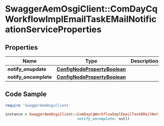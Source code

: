 # SwaggerAemOsgiClient::ComDayCqWorkflowImplEmailTaskEMailNotificationServiceProperties

## Properties

Name | Type | Description | Notes
------------ | ------------- | ------------- | -------------
**notify_onupdate** | [**ConfigNodePropertyBoolean**](ConfigNodePropertyBoolean.md) |  | [optional] 
**notify_oncomplete** | [**ConfigNodePropertyBoolean**](ConfigNodePropertyBoolean.md) |  | [optional] 

## Code Sample

```ruby
require 'SwaggerAemOsgiClient'

instance = SwaggerAemOsgiClient::ComDayCqWorkflowImplEmailTaskEMailNotificationServiceProperties.new(notify_onupdate: null,
                                 notify_oncomplete: null)
```


